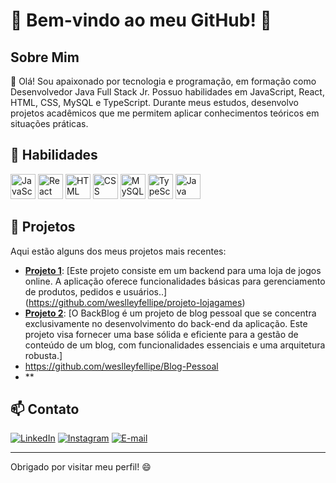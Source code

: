 # 🌟 Bem-vindo ao meu GitHub! 🌟

## Sobre Mim

👋 Olá! Sou apaixonado por tecnologia e programação, em formação como Desenvolvedor Java Full Stack Jr. Possuo habilidades em JavaScript, React, HTML, CSS, MySQL e TypeScript. Durante meus estudos, desenvolvo projetos acadêmicos que me permitem aplicar conhecimentos teóricos em situações práticas.

## 🚀 Habilidades

<img src="https://img.icons8.com/color/48/000000/javascript.png" alt="JavaScript" width="40" height="40"/> <img src="https://img.icons8.com/color/48/000000/react-native.png" alt="React" width="40" height="40"/> <img src="https://img.icons8.com/color/48/000000/html-5.png" alt="HTML" width="40" height="40"/> <img src="https://img.icons8.com/color/48/000000/css3.png" alt="CSS" width="40" height="40"/> <img src="https://img.icons8.com/ios-filled/50/000000/mysql-logo.png" alt="MySQL" width="40" height="40"/> <img src="https://img.icons8.com/color/48/000000/typescript.png" alt="TypeScript" width="40" height="40"/> <img src="https://img.icons8.com/color/48/000000/java-coffee-cup-logo.png" alt="Java" width="40" height="40"/>

## 📁 Projetos

Aqui estão alguns dos meus projetos mais recentes:

- **[Projeto 1](#)**: [Este projeto consiste em um backend para uma loja de jogos online. A aplicação oferece funcionalidades básicas para gerenciamento de produtos, pedidos e usuários..] 
  (https://github.com/weslleyfellipe/projeto-lojagames)
- **[Projeto 2](#)**: [O BackBlog é um projeto de blog pessoal que se concentra exclusivamente no desenvolvimento do back-end da aplicação. Este projeto visa fornecer uma base sólida e eficiente para a gestão de conteúdo de um blog, com funcionalidades essenciais e uma arquitetura robusta.]
- https://github.com/weslleyfellipe/Blog-Pessoal
- **

## 📫 Contato

[![LinkedIn](https://img.shields.io/badge/-LinkedIn-0077B5?style=for-the-badge&logo=linkedin&logoColor=white)](https://www.linkedin.com/in/weslley-fellipe-2b9b0925b/)
[![Instagram](https://img.shields.io/badge/-Instagram-E4405F?style=for-the-badge&logo=instagram&logoColor=white)](https://www.instagram.com/weslley.fellipe_/)
[![E-mail](https://img.shields.io/badge/-Email-D14836?style=for-the-badge&logo=gmail&logoColor=white)](mailto:weslleyfellipe1@gmail.com)

---

Obrigado por visitar meu perfil! 😄

